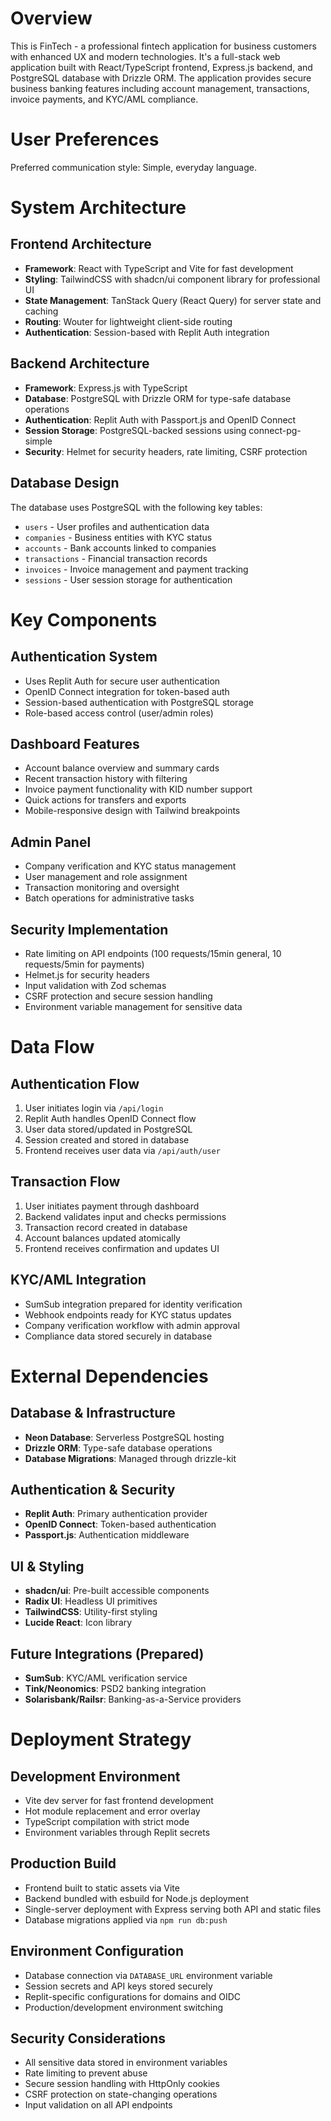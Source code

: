 # Overview

This is FinTech - a professional fintech application for business customers with enhanced UX and modern technologies. It's a full-stack web application built with React/TypeScript frontend, Express.js backend, and PostgreSQL database with Drizzle ORM. The application provides secure business banking features including account management, transactions, invoice payments, and KYC/AML compliance.

# User Preferences

Preferred communication style: Simple, everyday language.

# System Architecture

## Frontend Architecture
- **Framework**: React with TypeScript and Vite for fast development
- **Styling**: TailwindCSS with shadcn/ui component library for professional UI
- **State Management**: TanStack Query (React Query) for server state and caching
- **Routing**: Wouter for lightweight client-side routing
- **Authentication**: Session-based with Replit Auth integration

## Backend Architecture
- **Framework**: Express.js with TypeScript
- **Database**: PostgreSQL with Drizzle ORM for type-safe database operations
- **Authentication**: Replit Auth with Passport.js and OpenID Connect
- **Session Storage**: PostgreSQL-backed sessions using connect-pg-simple
- **Security**: Helmet for security headers, rate limiting, CSRF protection

## Database Design
The database uses PostgreSQL with the following key tables:
- `users` - User profiles and authentication data
- `companies` - Business entities with KYC status
- `accounts` - Bank accounts linked to companies
- `transactions` - Financial transaction records
- `invoices` - Invoice management and payment tracking
- `sessions` - User session storage for authentication

# Key Components

## Authentication System
- Uses Replit Auth for secure user authentication
- OpenID Connect integration for token-based auth
- Session-based authentication with PostgreSQL storage
- Role-based access control (user/admin roles)

## Dashboard Features
- Account balance overview and summary cards
- Recent transaction history with filtering
- Invoice payment functionality with KID number support
- Quick actions for transfers and exports
- Mobile-responsive design with Tailwind breakpoints

## Admin Panel
- Company verification and KYC status management
- User management and role assignment
- Transaction monitoring and oversight
- Batch operations for administrative tasks

## Security Implementation
- Rate limiting on API endpoints (100 requests/15min general, 10 requests/5min for payments)
- Helmet.js for security headers
- Input validation with Zod schemas
- CSRF protection and secure session handling
- Environment variable management for sensitive data

# Data Flow

## Authentication Flow
1. User initiates login via `/api/login`
2. Replit Auth handles OpenID Connect flow
3. User data stored/updated in PostgreSQL
4. Session created and stored in database
5. Frontend receives user data via `/api/auth/user`

## Transaction Flow
1. User initiates payment through dashboard
2. Backend validates input and checks permissions
3. Transaction record created in database
4. Account balances updated atomically
5. Frontend receives confirmation and updates UI

## KYC/AML Integration
- SumSub integration prepared for identity verification
- Webhook endpoints ready for KYC status updates
- Company verification workflow with admin approval
- Compliance data stored securely in database

# External Dependencies

## Database & Infrastructure
- **Neon Database**: Serverless PostgreSQL hosting
- **Drizzle ORM**: Type-safe database operations
- **Database Migrations**: Managed through drizzle-kit

## Authentication & Security
- **Replit Auth**: Primary authentication provider
- **OpenID Connect**: Token-based authentication
- **Passport.js**: Authentication middleware

## UI & Styling
- **shadcn/ui**: Pre-built accessible components
- **Radix UI**: Headless UI primitives
- **TailwindCSS**: Utility-first styling
- **Lucide React**: Icon library

## Future Integrations (Prepared)
- **SumSub**: KYC/AML verification service
- **Tink/Neonomics**: PSD2 banking integration
- **Solarisbank/Railsr**: Banking-as-a-Service providers

# Deployment Strategy

## Development Environment
- Vite dev server for fast frontend development
- Hot module replacement and error overlay
- TypeScript compilation with strict mode
- Environment variables through Replit secrets

## Production Build
- Frontend built to static assets via Vite
- Backend bundled with esbuild for Node.js deployment
- Single-server deployment with Express serving both API and static files
- Database migrations applied via `npm run db:push`

## Environment Configuration
- Database connection via `DATABASE_URL` environment variable
- Session secrets and API keys stored securely
- Replit-specific configurations for domains and OIDC
- Production/development environment switching

## Security Considerations
- All sensitive data stored in environment variables
- Rate limiting to prevent abuse
- Secure session handling with HttpOnly cookies
- CSRF protection on state-changing operations
- Input validation on all API endpoints